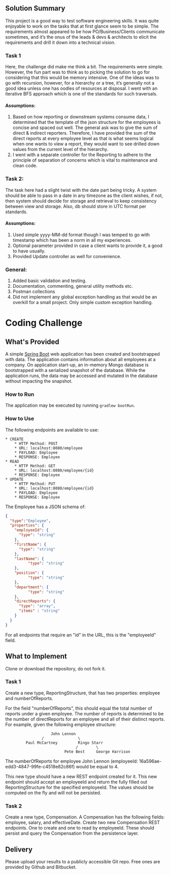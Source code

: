 ## Solution Summary

This project is a good way to test software engineering skills. It was quite enjoyable to work on the tasks that at first
glance seem to be simple. The requirements almost appeared to be how PO/Business/Clients communicate sometimes, and it’s 
the onus of the leads & devs & architects to elicit the requirements and drill it down into a technical vision.

### Task 1

Here, the challenge did make me think a bit. The requirements were simple. However, the fun part was to think 
as to picking the solution to go for considering that this would be memory intensive. One of the ideas was to 
go with recursion, however, for a hierarchy or a tree, it’s generally not a good idea unless one has 
oodles of resources at disposal. I went with an iterative BFS approach which is one of the standards for such traversals.

#### Assumptions:
1) Based on how  reporting or downstream systems consume data, I determined that the template of the json structure for
the employees is concise and spaced out well. The general ask was to give the sum of direct & indirect reporters. 
Therefore, I have provided the sum of the direct reports at every employee level as that is what seems logical 
when one wants to view a report, they would want to see drilled down values from the current level of the hierarchy.
2) I went with a separate controller for the Reporting to adhere to the principle of separation of concerns which
is vital to maintenance and clean code.

### Task 2:

The task here had a slight twist with the date part being tricky. 
A system should be able to pass in a date in any timezone as the client wishes, if not, then system should decide
for storage and retrieval to keep consistency between view and storage. Also, db should store in UTC format per standards.

#### Assumptions:

1) Used simple yyyy-MM-dd format though I was temped to go with timestamp which has been a norm in all my experiences.
2) Optional parameter provided in case a client wants to provide it, a good to have usually.
3) Provided Update controller as well for convenience.

### General:
1) Added basic validation and testing.
2) Documentation, commenting, general utility methods etc.
3) Postman collections
4) Did not implement any global exception handling as that would be an overkill for a small project. Only simple custom
 exception handling.




# Coding Challenge
## What's Provided
A simple [Spring Boot](https://projects.spring.io/spring-boot/) web application has been created and bootstrapped 
with data. The application contains information about all employees at a company. On application start-up, an in-memory 
Mongo database is bootstrapped with a serialized snapshot of the database. While the application runs, the data may be
accessed and mutated in the database without impacting the snapshot.

### How to Run
The application may be executed by running `gradlew bootRun`.

### How to Use
The following endpoints are available to use:
```
* CREATE
    * HTTP Method: POST 
    * URL: localhost:8080/employee
    * PAYLOAD: Employee
    * RESPONSE: Employee
* READ
    * HTTP Method: GET 
    * URL: localhost:8080/employee/{id}
    * RESPONSE: Employee
* UPDATE
    * HTTP Method: PUT 
    * URL: localhost:8080/employee/{id}
    * PAYLOAD: Employee
    * RESPONSE: Employee
```
The Employee has a JSON schema of:
```json
{
  "type":"Employee",
  "properties": {
    "employeeId": {
      "type": "string"
    },
    "firstName": {
      "type": "string"
    },
    "lastName": {
          "type": "string"
    },
    "position": {
          "type": "string"
    },
    "department": {
          "type": "string"
    },
    "directReports": {
      "type": "array",
      "items" : "string"
    }
  }
}
```
For all endpoints that require an "id" in the URL, this is the "employeeId" field.

## What to Implement
Clone or download the repository, do not fork it.

### Task 1
Create a new type, ReportingStructure, that has two properties: employee and numberOfReports.

For the field "numberOfReports", this should equal the total number of reports under a given employee. The number of 
reports is determined to be the number of directReports for an employee and all of their distinct reports. For example, 
given the following employee structure:
```
                    John Lennon
                /               \
         Paul McCartney         Ringo Starr
                               /        \
                          Pete Best     George Harrison
```
The numberOfReports for employee John Lennon (employeeId: 16a596ae-edd3-4847-99fe-c4518e82c86f) would be equal to 4. 

This new type should have a new REST endpoint created for it. This new endpoint should accept an employeeId and return 
the fully filled out ReportingStructure for the specified employeeId. The values should be computed on the fly and will 
not be persisted.

### Task 2
Create a new type, Compensation. A Compensation has the following fields: employee, salary, and effectiveDate. Create 
two new Compensation REST endpoints. One to create and one to read by employeeId. These should persist and query the 
Compensation from the persistence layer.

## Delivery
Please upload your results to a publicly accessible Git repo. Free ones are provided by Github and Bitbucket.
